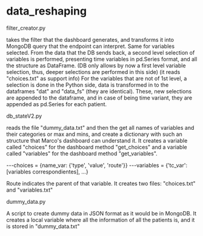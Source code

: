 # data_reshaping

filter_creator.py

takes the filter that the dashboard generates, and transforms it into MongoDB query
that the endpoint can interpret.
Same for variables selected.
From the data that the DB sends back, a second level selection of variables is performed,
presenting time variables in pd.Series format, and all the structure as DataFrame.
(DB only allows by now a first level variable selection, thus, deeper selections are performed 
in this side) (it reads "choices.txt" as support info)
For the variables that are not of 1st level, a selection is done in the Python side, data
is transformed in to the dataframes "dat" and "data_fs" (they are identical). These, new selections
are appended to the dataframe, and in case of being time variant, they are appended as pd.Series for
each patient.



db_stateV2.py

reads the file "dummy_data.txt" and then 
the get all names of variables and their categories or max and mins, and
create a dictionary with such an structure that Marco's dashboard can
understand it.
It creates a variable called "choices" for the dashboard method
"get_choices" and a variable called "variables" for the dashboard method
"get_variables".

---choices = {name_var: {'type', 'value', 'route'}}
---variables = {'tc_var': [variables correspondientes], ...}

Route indicates the parent of that variable.
It creates two files: "choices.txt" and "variables.txt"


dummy_data.py

A script to create dummy data in JSON format as it would be in MongoDB.
It creates a local variable where all the information of all the patients
is, and it is stored in "dummy_data.txt"
